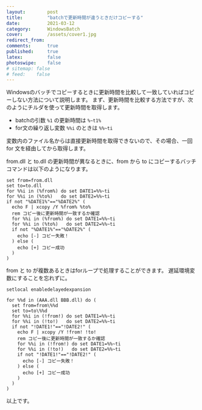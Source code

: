 ```yaml
---
layout:        post
title:         "batchで更新時間が違うときだけコピーする"
date:          2021-03-12
category:      WindowsBatch
cover:         /assets/cover1.jpg
redirect_from:
comments:      true
published:     true
latex:         false
photoswipe:    false
# sitemap: false
# feed:    false
---
```


Windowsのバッチでコピーするときに更新時間を比較して一致していればコピーしない方法について説明します。
まず、更新時間を比較する方法ですが、次のようにチルダを使って更新時間を取得します。

- batchの引数 `%1` の更新時間は `%~t1%`
- for文の繰り返し変数 `%%i` のときは `%%~ti`

変数内のファイル名からは直接更新時間を取得できないので、その場合、一回 for 文を経由してから取得します。

from.dll と to.dll の更新時間が異なるときに、from から to にコピーするバッチコマンドは以下のようになります。

```batch
set from=from.dll
set to=to.dll
for %%i in (%from%) do set DATE1=%%~ti
for %%i in (%to%)   do set DATE2=%%~ti
if not "%DATE1%"=="%DATE2%" (
  echo F | xcopy /Y %from% %to%
  rem コピー後に更新時間が一致するか確認
  for %%i in (%from%) do set DATE1=%%~ti
  for %%i in (%to%)   do set DATE2=%%~ti
  if not "%DATE1%"=="%DATE2%" (
    echo [-] コピー失敗！
  ) else (
    echo [+] コピー成功
  )
)
```

from と to が複数あるときはforループで処理することができます。
遅延環境変数にすることを忘れずに。

```batch
setlocal enabledelayedexpansion

for %%d in (AAA.dll BBB.dll) do (
  set from=from\%%d
  set to=to\%%d
  for %%i in (!from!) do set DATE1=%%~ti
  for %%i in (!to!)   do set DATE2=%%~ti
  if not "!DATE1!"=="!DATE2!" (
    echo F | xcopy /Y !from! !to!
    rem コピー後に更新時間が一致するか確認
    for %%i in (!from!) do set DATE1=%%~ti
    for %%i in (!to!)   do set DATE2=%%~ti
    if not "!DATE1!"=="!DATE2!" (
      echo [-] コピー失敗！
    ) else (
      echo [+] コピー成功
    )
  )
)
```

以上です。

